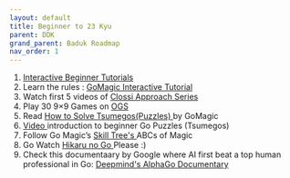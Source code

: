 ```yaml
---
layout: default
title: Beginner to 23 Kyu
parent: DDK
grand_parent: Baduk Roadmap
nav_order: 1
---
```


1) <a href="https://soumyak4.github.io/baduk/BIT.html">Interactive Beginner Tutorials </a> <br>
2) Learn the rules : <a href="https://gomagic.org/how-to-play-go-rules/" target="_blank"> GoMagic Interactive Tutorial </a> <br>
3) Watch first 5 videos of <a href="https://youtube.com/playlist?list=PL5mVjO5OFYSymMy2Mixl7E5vpwFDO_0B4" target="_blank"> Clossi Approach Series </a> <br>
4) Play 30 9×9 Games on <a href="https://online-go.com/" target="_blank"> OGS </a> <br>
5) Read <a href="https://gomagic.org/where-and-how-to-solve-go-problems/" target="_blank"> How to Solve Tsumegos(Puzzles) </a>by GoMagic <br>
6) <a href="https://youtu.be/D8jl5PtFIVY" target="_blank"> Video </a> introduction to beginner Go Puzzles (Tsumegos) <br>
7) Follow Go Magic’s <a href="https://gomagic.org/go-problems/" target="_blank"> Skill Tree's </a>ABCs of Magic <br>
8) Go Watch <a href="https://gomagic.org/hikaru-no-go/" target="_blank"> Hikaru no Go </a>Please :) <br>
9) Check this documentaary by Google where AI first beat a top human professional in Go: <a href="https://youtu.be/WXuK6gekU1Y?si=wcwbUJQqkoC8LtCe" target="_blank"> Deepmind's AlphaGo Documentary</a>
